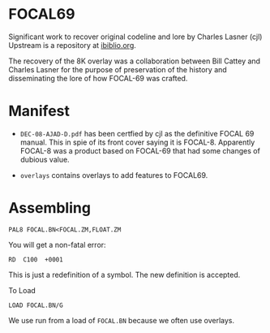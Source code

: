 # FOCAL69

Significant work to recover original codeline and lore by Charles Lasner (cjl)
Upstream is a repository at [ibiblio.org][ibiblio].

The recovery of the 8K overlay was a collaboration between Bill Cattey
and Charles Lasner for the purpose of preservation of the history and disseminating
the lore of how FOCAL-69 was crafted.

# Manifest

 * `DEC-08-AJAD-D.pdf` has been certfied by cjl as the definitive FOCAL 69 manual.
   This in spie of its front cover saying it is FOCAL-8. Apparently FOCAL-8 was
   a product based on FOCAL-69 that had some changes of dubious value.
 
 * `overlays` contains overlays to add features to FOCAL69.

# Assembling

    PAL8 FOCAL.BN<FOCAL.ZM,FLOAT.ZM

You will get a non-fatal error:

    RD  C100  +0001

This is just a redefinition of a symbol. The new definition is accepted.

To Load

    LOAD FOCAL.BN/G

We use run from a load of `FOCAL.BN` because we often use overlays.

[ibiblio]: http://www.ibiblio.org/pub/academic/computer-science/history/pdp-8/FOCL69%20Files/
